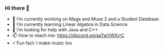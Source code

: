 ### Hi there 👋

- 🔭 I’m currently working on Mage and Muse 2 and a Student Database
- 🌱 I’m currently learning Linear Algebra in Data Science
- 🤔 I’m looking for help with Java and C++
- 📫 How to reach me: https://discord.gg/asTwVWXrrC
- ⚡ Fun fact: I make music too

<!--
**durkisneer1/durkisneer1** is a ✨ _special_ ✨ repository because its `README.md` (this file) appears on your GitHub profile.

Here are some ideas to get you started:

- 🔭 I’m currently working on ...
- 🌱 I’m currently learning ...
- 👯 I’m looking to collaborate on ...
- 🤔 I’m looking for help with ...
- 💬 Ask me about ...
- 📫 How to reach me: ...
- 😄 Pronouns: ...
- ⚡ Fun fact: ...
-->
